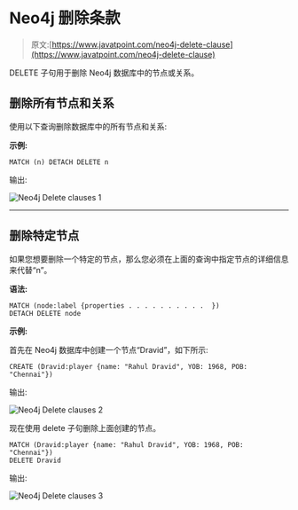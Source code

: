 # Neo4j 删除条款

> 原文:[https://www.javatpoint.com/neo4j-delete-clause](https://www.javatpoint.com/neo4j-delete-clause)

DELETE 子句用于删除 Neo4j 数据库中的节点或关系。

## 删除所有节点和关系

使用以下查询删除数据库中的所有节点和关系:

**示例:**

```
MATCH (n) DETACH DELETE n 

```

输出:

![Neo4j Delete clauses 1](../Images/727a96dd6b8a178c664d99bca5ce5199.png)

* * *

## 删除特定节点

如果您想要删除一个特定的节点，那么您必须在上面的查询中指定节点的详细信息来代替“n”。

**语法:**

```
MATCH (node:label {properties . . . . . . . . . .  }) 
DETACH DELETE node 

```

**示例:**

首先在 Neo4j 数据库中创建一个节点“Dravid”，如下所示:

```
CREATE (Dravid:player {name: "Rahul Dravid", YOB: 1968, POB: "Chennai"}) 

```

输出:

![Neo4j Delete clauses 2](../Images/eb00f57204547be425c62fb5ee330d59.png)

现在使用 delete 子句删除上面创建的节点。

```
MATCH (Dravid:player {name: "Rahul Dravid", YOB: 1968, POB: "Chennai"}) 
DELETE Dravid 

```

输出:

![Neo4j Delete clauses 3](../Images/bce16f2fbd0e08a40c7ae9c51371f35c.png)
